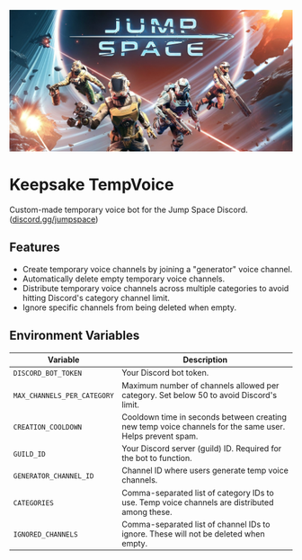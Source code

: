 <!-- markdownlint-disable MD041 -->
![Jump Space](./images/jump_space.jpeg)

# Keepsake TempVoice

Custom-made temporary voice bot for the Jump Space Discord. ([discord.gg/jumpspace](https://discord.gg/jumpspace))

## Features

- Create temporary voice channels by joining a "generator" voice channel.
- Automatically delete empty temporary voice channels.
- Distribute temporary voice channels across multiple categories to avoid hitting Discord's category channel limit.
- Ignore specific channels from being deleted when empty.

## Environment Variables

| Variable                    | Description                                                                                                  |
|-----------------------------|--------------------------------------------------------------------------------------------------------------|
| `DISCORD_BOT_TOKEN`         | Your Discord bot token.                                                                                      |
| `MAX_CHANNELS_PER_CATEGORY` | Maximum number of channels allowed per category. Set below 50 to avoid Discord's limit.                      |
| `CREATION_COOLDOWN`         | Cooldown time in seconds between creating new temp voice channels for the same user. Helps prevent spam.      |
| `GUILD_ID`                  | Your Discord server (guild) ID. Required for the bot to function.                                            |
| `GENERATOR_CHANNEL_ID`      | Channel ID where users generate temp voice channels.                                                         |
| `CATEGORIES`                | Comma-separated list of category IDs to use. Temp voice channels are distributed among these.                |
| `IGNORED_CHANNELS`          | Comma-separated list of channel IDs to ignore. These will not be deleted when empty.                         |
